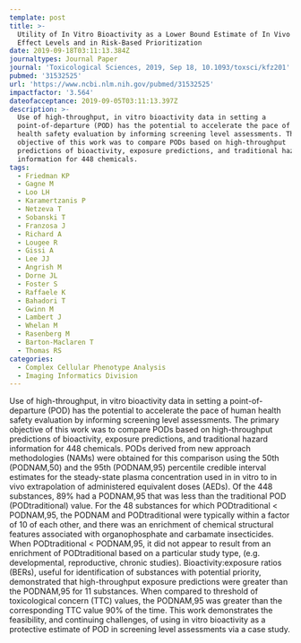 ```yaml
---
template: post
title: >-
  Utility of In Vitro Bioactivity as a Lower Bound Estimate of In Vivo Adverse
  Effect Levels and in Risk-Based Prioritization
date: 2019-09-18T03:11:13.384Z
journaltypes: Journal Paper
journal: 'Toxicological Sciences, 2019, Sep 18, 10.1093/toxsci/kfz201'
pubmed: '31532525'
url: 'https://www.ncbi.nlm.nih.gov/pubmed/31532525'
impactfactor: '3.564'
dateofacceptance: 2019-09-05T03:11:13.397Z
description: >-
  Use of high-throughput, in vitro bioactivity data in setting a
  point-of-departure (POD) has the potential to accelerate the pace of human
  health safety evaluation by informing screening level assessments. The primary
  objective of this work was to compare PODs based on high-throughput
  predictions of bioactivity, exposure predictions, and traditional hazard
  information for 448 chemicals. 
tags:
  - Friedman KP
  - Gagne M
  - Loo LH
  - Karamertzanis P
  - Netzeva T
  - Sobanski T
  - Franzosa J
  - Richard A
  - Lougee R
  - Gissi A
  - Lee JJ
  - Angrish M
  - Dorne JL
  - Foster S
  - Raffaele K
  - Bahadori T
  - Gwinn M
  - Lambert J
  - Whelan M
  - Rasenberg M
  - Barton-Maclaren T
  - Thomas RS
categories:
  - Complex Cellular Phenotype Analysis
  - Imaging Informatics Division
---
```

Use of high-throughput, in vitro bioactivity data in setting a point-of-departure (POD) has the potential to accelerate the pace of human health safety evaluation by informing screening level assessments. The primary objective of this work was to compare PODs based on high-throughput predictions of bioactivity, exposure predictions, and traditional hazard information for 448 chemicals. PODs derived from new approach methodologies (NAMs) were obtained for this comparison using the 50th (PODNAM,50) and the 95th (PODNAM,95) percentile credible interval estimates for the steady-state plasma concentration used in in vitro to in vivo extrapolation of administered equivalent doses (AEDs). Of the 448 substances, 89% had a PODNAM,95 that was less than the traditional POD (PODtraditional) value. For the 48 substances for which PODtraditional < PODNAM,95, the PODNAM and PODtraditional were typically within a factor of 10 of each other, and there was an enrichment of chemical structural features associated with organophosphate and carbamate insecticides. When PODtraditional < PODNAM,95, it did not appear to result from an enrichment of PODtraditional based on a particular study type, (e.g. developmental, reproductive, chronic studies). Bioactivity:exposure ratios (BERs), useful for identification of substances with potential priority, demonstrated that high-throughput exposure predictions were greater than the PODNAM,95 for 11 substances. When compared to threshold of toxicological concern (TTC) values, the PODNAM,95 was greater than the corresponding TTC value 90% of the time. This work demonstrates the feasibility, and continuing challenges, of using in vitro bioactivity as a protective estimate of POD in screening level assessments via a case study.
